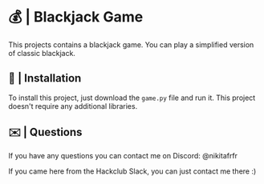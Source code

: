 # 💰 | Blackjack Game

This projects contains a blackjack game. You can play a simplified version of classic blackjack.

## 💾 | Installation

To install this project, just download the `game.py` file and run it. This project doesn't require any additional libraries.

## ✉️ | Questions

If you have any questions you can contact me on Discord: @nikitafrfr

If you came here from the Hackclub Slack, you can just contact me there :)